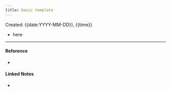 ```yaml
---
title: basic template
---
```


Created: {{date:YYYY-MM-DD}}, {{time}}

- here




---
#### Reference
- 

#### Linked Notes
- 